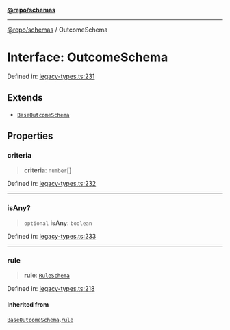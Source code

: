 [**@repo/schemas**](../README.md)

---

[@repo/schemas](../README.md) / OutcomeSchema

# Interface: OutcomeSchema

Defined in: [legacy-types.ts:231](https://github.com/alexqguo/drinking-board-game-v3/blob/fc5adf9b53e666003d4a7f6c500cdc49fb9dbd39/packages/schemas/src/legacy-types.ts#L231)

## Extends

- [`BaseOutcomeSchema`](BaseOutcomeSchema.md)

## Properties

### criteria

> **criteria**: `number`[]

Defined in: [legacy-types.ts:232](https://github.com/alexqguo/drinking-board-game-v3/blob/fc5adf9b53e666003d4a7f6c500cdc49fb9dbd39/packages/schemas/src/legacy-types.ts#L232)

---

### isAny?

> `optional` **isAny**: `boolean`

Defined in: [legacy-types.ts:233](https://github.com/alexqguo/drinking-board-game-v3/blob/fc5adf9b53e666003d4a7f6c500cdc49fb9dbd39/packages/schemas/src/legacy-types.ts#L233)

---

### rule

> **rule**: [`RuleSchema`](../type-aliases/RuleSchema.md)

Defined in: [legacy-types.ts:218](https://github.com/alexqguo/drinking-board-game-v3/blob/fc5adf9b53e666003d4a7f6c500cdc49fb9dbd39/packages/schemas/src/legacy-types.ts#L218)

#### Inherited from

[`BaseOutcomeSchema`](BaseOutcomeSchema.md).[`rule`](BaseOutcomeSchema.md#rule)
